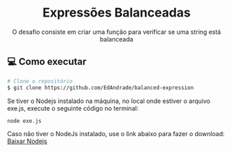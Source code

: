 <h1 align="center">
  Expressões Balanceadas
</h1>

<p align="center">
  O desafio consiste em criar uma função para verificar se uma string está balanceada
</p>

## :computer: Como executar

```bash
# Clone o repositório
$ git clone https://github.com/EdAndrade/balanced-expression
```

Se tiver o Nodejs instalado na máquina, no local onde estiver o arquivo exe.js, execute o seguinte código no terminal:

```bash
node exe.js
```

Caso não tiver o NodeJs instalado, use o link abaixo para fazer o download:
[Baixar Nodejs](https://nodejs.org/en/download)

